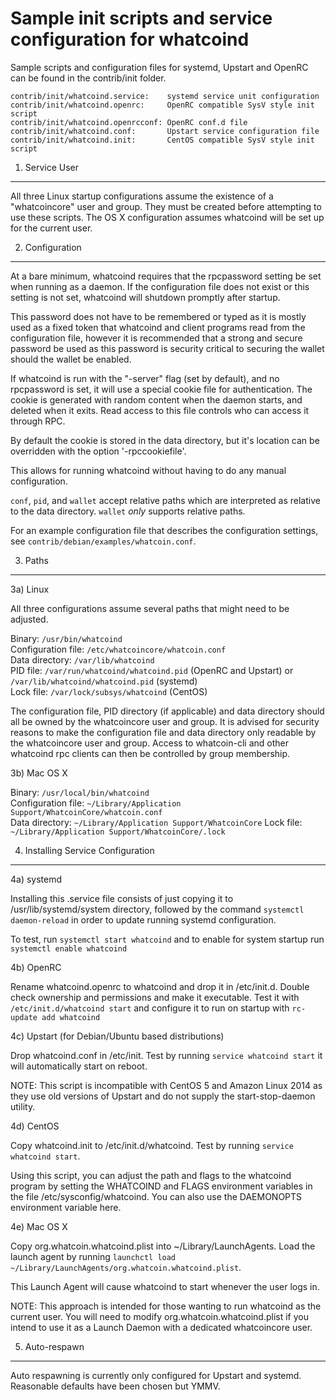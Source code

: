 Sample init scripts and service configuration for whatcoind
==========================================================

Sample scripts and configuration files for systemd, Upstart and OpenRC
can be found in the contrib/init folder.

    contrib/init/whatcoind.service:    systemd service unit configuration
    contrib/init/whatcoind.openrc:     OpenRC compatible SysV style init script
    contrib/init/whatcoind.openrcconf: OpenRC conf.d file
    contrib/init/whatcoind.conf:       Upstart service configuration file
    contrib/init/whatcoind.init:       CentOS compatible SysV style init script

1. Service User
---------------------------------

All three Linux startup configurations assume the existence of a "whatcoincore" user
and group.  They must be created before attempting to use these scripts.
The OS X configuration assumes whatcoind will be set up for the current user.

2. Configuration
---------------------------------

At a bare minimum, whatcoind requires that the rpcpassword setting be set
when running as a daemon.  If the configuration file does not exist or this
setting is not set, whatcoind will shutdown promptly after startup.

This password does not have to be remembered or typed as it is mostly used
as a fixed token that whatcoind and client programs read from the configuration
file, however it is recommended that a strong and secure password be used
as this password is security critical to securing the wallet should the
wallet be enabled.

If whatcoind is run with the "-server" flag (set by default), and no rpcpassword is set,
it will use a special cookie file for authentication. The cookie is generated with random
content when the daemon starts, and deleted when it exits. Read access to this file
controls who can access it through RPC.

By default the cookie is stored in the data directory, but it's location can be overridden
with the option '-rpccookiefile'.

This allows for running whatcoind without having to do any manual configuration.

`conf`, `pid`, and `wallet` accept relative paths which are interpreted as
relative to the data directory. `wallet` *only* supports relative paths.

For an example configuration file that describes the configuration settings,
see `contrib/debian/examples/whatcoin.conf`.

3. Paths
---------------------------------

3a) Linux

All three configurations assume several paths that might need to be adjusted.

Binary:              `/usr/bin/whatcoind`  
Configuration file:  `/etc/whatcoincore/whatcoin.conf`  
Data directory:      `/var/lib/whatcoind`  
PID file:            `/var/run/whatcoind/whatcoind.pid` (OpenRC and Upstart) or `/var/lib/whatcoind/whatcoind.pid` (systemd)  
Lock file:           `/var/lock/subsys/whatcoind` (CentOS)  

The configuration file, PID directory (if applicable) and data directory
should all be owned by the whatcoincore user and group.  It is advised for security
reasons to make the configuration file and data directory only readable by the
whatcoincore user and group.  Access to whatcoin-cli and other whatcoind rpc clients
can then be controlled by group membership.

3b) Mac OS X

Binary:              `/usr/local/bin/whatcoind`  
Configuration file:  `~/Library/Application Support/WhatcoinCore/whatcoin.conf`  
Data directory:      `~/Library/Application Support/WhatcoinCore`
Lock file:           `~/Library/Application Support/WhatcoinCore/.lock`

4. Installing Service Configuration
-----------------------------------

4a) systemd

Installing this .service file consists of just copying it to
/usr/lib/systemd/system directory, followed by the command
`systemctl daemon-reload` in order to update running systemd configuration.

To test, run `systemctl start whatcoind` and to enable for system startup run
`systemctl enable whatcoind`

4b) OpenRC

Rename whatcoind.openrc to whatcoind and drop it in /etc/init.d.  Double
check ownership and permissions and make it executable.  Test it with
`/etc/init.d/whatcoind start` and configure it to run on startup with
`rc-update add whatcoind`

4c) Upstart (for Debian/Ubuntu based distributions)

Drop whatcoind.conf in /etc/init.  Test by running `service whatcoind start`
it will automatically start on reboot.

NOTE: This script is incompatible with CentOS 5 and Amazon Linux 2014 as they
use old versions of Upstart and do not supply the start-stop-daemon utility.

4d) CentOS

Copy whatcoind.init to /etc/init.d/whatcoind. Test by running `service whatcoind start`.

Using this script, you can adjust the path and flags to the whatcoind program by
setting the WHATCOIND and FLAGS environment variables in the file
/etc/sysconfig/whatcoind. You can also use the DAEMONOPTS environment variable here.

4e) Mac OS X

Copy org.whatcoin.whatcoind.plist into ~/Library/LaunchAgents. Load the launch agent by
running `launchctl load ~/Library/LaunchAgents/org.whatcoin.whatcoind.plist`.

This Launch Agent will cause whatcoind to start whenever the user logs in.

NOTE: This approach is intended for those wanting to run whatcoind as the current user.
You will need to modify org.whatcoin.whatcoind.plist if you intend to use it as a
Launch Daemon with a dedicated whatcoincore user.

5. Auto-respawn
-----------------------------------

Auto respawning is currently only configured for Upstart and systemd.
Reasonable defaults have been chosen but YMMV.

